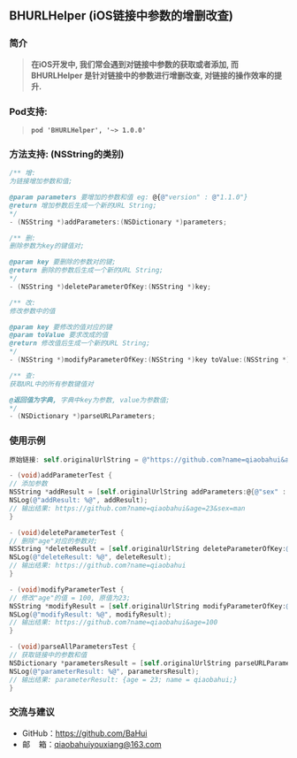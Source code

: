 
## BHURLHelper (iOS链接中参数的增删改查)

### 简介
>   **在iOS开发中, 我们常会遇到对链接中参数的获取或者添加, 而BHURLHelper 是针对链接中的参数进行增删改查, 对链接的操作效率的提升.**

### Pod支持:
> **`pod 'BHURLHelper', '~> 1.0.0'`**

### 方法支持: (NSString的类别)

```objectivec
/** 增:
为链接增加参数和值;

@param parameters 要增加的参数和值 eg: @{@"version" : @"1.1.0"}
@return 增加参数后生成一个新的URL String;
*/
- (NSString *)addParameters:(NSDictionary *)parameters;

/** 删:
删除参数为key的键值对;

@param key 要删除的参数对的键;
@return 删除的参数后生成一个新的URL String;
*/
- (NSString *)deleteParameterOfKey:(NSString *)key;

/** 改:
修改参数中的值

@param key 要修改的值对应的键
@param toValue 要求改成的值
@return 修改值后生成一个新的URL String;
*/
- (NSString *)modifyParameterOfKey:(NSString *)key toValue:(NSString *)toValue;

/** 查:
获取URL中的所有参数键值对

@返回值为字典, 字典中key为参数, value为参数值;
*/
- (NSDictionary *)parseURLParameters;

```
### 使用示例

```objectivec
原始链接: self.originalUrlString = @"https://github.com?name=qiaobahui&age=23";

- (void)addParameterTest {
// 添加参数
NSString *addResult = [self.originalUrlString addParameters:@{@"sex" : @"man"}];
NSLog(@"addResult: %@", addResult); 
// 输出结果: https://github.com?name=qiaobahui&age=23&sex=man
}	

- (void)deleteParameterTest {
// 删除"age"对应的参数对;
NSString *deleteResult = [self.originalUrlString deleteParameterOfKey:@"age"];
NSLog(@"deleteResult: %@", deleteResult); 
// 输出结果: https://github.com?name=qiaobahui
}

- (void)modifyParameterTest {
// 修改"age"的值 = 100, 原值为23;
NSString *modifyResult = [self.originalUrlString modifyParameterOfKey:@"age" toValue:@"100"];
NSLog(@"modifyResult: %@", modifyResult); 
// 输出结果: https://github.com?name=qiaobahui&age=100
}

- (void)parseAllParametersTest {
// 获取链接中的参数和值
NSDictionary *parametersResult = [self.originalUrlString parseURLParameters];
NSLog(@"parameterResult: %@", parametersResult); 
// 输出结果: parameterResult: {age = 23; name = qiaobahui;}
}

```
### 交流与建议
- GitHub：<https://github.com/BaHui>
- 邮&nbsp;&nbsp;&nbsp; 箱：<qiaobahuiyouxiang@163.com>
